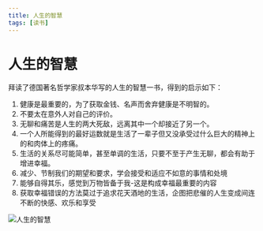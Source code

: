 ```yaml
---
title: 人生的智慧
tags: [读书]
---
```

# 人生的智慧
拜读了德国著名哲学家叔本华写的人生的智慧一书，得到的启示如下：
1. 健康是最重要的，为了获取金钱、名声而舍弃健康是不明智的。
2. 不要太在意外人对自己的评价。
3. 无聊和痛苦是人生的两大死敌，远离其中一个却接近了另一个。
4. 一个人所能得到的最好运数就是生活了一辈子但又没承受过什么巨大的精神上的和肉体上的疼痛。
5. 生活的关系尽可能简单，甚至单调的生活，只要不至于产生无聊，都会有助于增进幸福。
6. 减少、节制我们的期望和要求，学会接受和适应不如意的事情和处境
7. 能够自得其乐，感觉到万物皆备于我-这是构成幸福最重要的内容
8. 获取幸福错误的方法莫过于追求花天酒地的生活，企图把悲催的人生变成间连不断的快感、欢乐和享受



![人生的智慧](/images/人生的智慧.svg)<br/>

